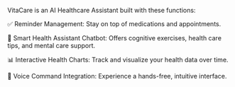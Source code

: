 VitaCare is an AI Healthcare Assistant built with these functions: 

✅ Reminder Management: Stay on top of medications and appointments.

🤖 Smart Health Assistant Chatbot: Offers cognitive exercises, health care tips, and mental care support.

📊 Interactive Health Charts: Track and visualize your health data over time.

🎤 Voice Command Integration: Experience a hands-free, intuitive interface.
